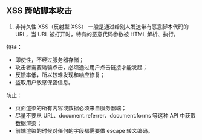 ## XSS 跨站脚本攻击

1. 非持久性 XSS（反射型 XSS）
   一般是通过给别人发送带有恶意脚本代码的 URL，当 URL 被打开时，特有的恶意代码参数被 HTML 解析、执行。

特征：

-   即使性，不经过服务器存储；
-   攻击者需要诱骗点击，必须通过用户点击链接才能发起；
-   反馈率低，所以较难发现和响应修复；
-   盗取用户敏感保密信息。

防止：

-   页面渲染的所有内容或数据必须来自服务器端；
-   尽量不要从 URL、document.referrer、document.forms 等这种 API 中获取数据渲染；
-   前端渲染的时候对任何的字段都需要做 escape 转义编码。
